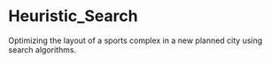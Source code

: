 # Heuristic_Search
Optimizing the layout of a sports complex in a new planned city using search algorithms.
